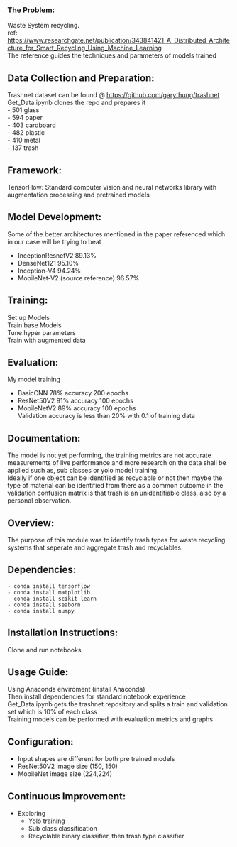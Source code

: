 ### The Problem:
Waste System recycling. <br />
ref: https://www.researchgate.net/publication/343841421_A_Distributed_Architecture_for_Smart_Recycling_Using_Machine_Learning <br />
The reference guides the techniques and parameters of models trained

## Data Collection and Preparation: 
Trashnet dataset can be found @ https://github.com/garythung/trashnet <br />
Get_Data.ipynb clones the repo and prepares it    <br />
    - 501 glass <br />
    - 594 paper <br />
    - 403 cardboard <br />
    - 482 plastic <br />
    - 410 metal <br />
    - 137 trash <br />

## Framework: 
TensorFlow: Standard computer vision and neural networks library with augmentation processing and pretrained models 

## Model Development: 
Some of the better architectures mentioned in the paper referenced which in our case will be trying to beat <br />    
- InceptionResnetV2 89.13% <br />
- DenseNet121 95.10% <br />
- Inception-V4 94.24% <br />
- MobileNet-V2 (source reference) 96.57% <br />

## Training: 
Set up Models <br />
Train base Models <br />
Tune hyper parameters <br />
Train with augmented data <br />

## Evaluation:
My model training  <br />
- BasicCNN 78% accuracy 200 epochs <br />
- ResNet50V2 91% accuracy 100 epochs <br />
- MobileNetV2 89% accuracy 100 epochs  <br />
Validation accuracy is less than 20% with 0.1 of training data

## Documentation: 
The model is not yet performing, the training metrics are not accurate measurements of live performance and more research on the data shall be applied such as, sub classes or yolo model training.  <br />
Ideally if one object can be identified as recyclable or not then maybe the type of material can be identified from there as a common outcome in the validation confusion matrix is that trash is an unidentifiable class, also by a personal observation.    

## Overview: 
The purpose of this module was to identify trash types for waste recycling systems that seperate and aggregate trash and recyclables.    

## Dependencies: 
    - conda install tensorflow
    - conda install matplotlib
    - conda install scikit-learn
    - conda install seaborn 
    - conda install numpy


## Installation Instructions: 
Clone and run notebooks

## Usage Guide: 
Using Anaconda enviroment (install Anaconda) <br />
Then install dependencies for standard notebook experience <br />
Get_Data.ipynb gets the trashnet repository and splits a train and validation set which is 10% of each class <br />
Training models can be performed with evaluation metrics and graphs <br />
    

## Configuration: 
- Input shapes are different for both pre trained models <br />
- ResNet50V2 image size (150, 150) <br />
- MobileNet image size (224,224) <br />

## Continuous Improvement: 
- Exploring  <br />
    - Yolo training <br />
    - Sub class classification <br />
    - Recyclable binary classifier, then trash type classifier  <br />
